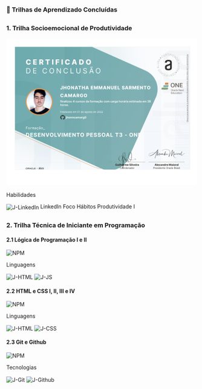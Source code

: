 ### 🎯 Trilhas de Aprendizado Concluídas

##

### 1. Trilha Socioemocional de Produtividade

![NPM](https://github.com/jhonncamarg0/oracle-next-education/blob/main/Certificados/000.jpg)

Habilidades

<img align="center" alt="J-LinkedIn" height="30" width="40" src="https://cdn.jsdelivr.net/gh/devicons/devicon/icons/linkedin/linkedin-original.svg"> LinkedIn
Foco
Hábitos
Produtividade I

##

### 2. Trilha Técnica de Iniciante em Programação

#### 2.1 Lógica de Programação I e II

![NPM](https://)

Linguagens

<img align="center" alt="J-HTML" height="30" width="40" src="https://cdn.jsdelivr.net/gh/devicons/devicon/icons/html5/html5-original.svg">
<img align="center" alt="J-JS" height="30" width="40" src="https://cdn.jsdelivr.net/gh/devicons/devicon/icons/javascript/javascript-original.svg">

#### 2.2 HTML e CSS I, II, III e IV

![NPM](https://)

Linguagens

<img align="center" alt="J-HTML" height="30" width="40" src="https://cdn.jsdelivr.net/gh/devicons/devicon/icons/html5/html5-original.svg">
<img align="center" alt="J-CSS" height="30" width="40" src="https://cdn.jsdelivr.net/gh/devicons/devicon/icons/css3/css3-original.svg">

#### 2.3 Git e Github

![NPM](https://)

Tecnologias

<img align="center" alt="J-Git" height="30" width="40" src="https://cdn.jsdelivr.net/gh/devicons/devicon/icons/git/git-original.svg">
<img align="center" alt="J-Github" height="30" width="40" src="https://cdn.jsdelivr.net/gh/devicons/devicon/icons/github/github-original.svg">

##
